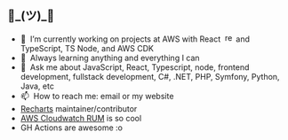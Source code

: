 <!--
**ckifer/ckifer** is a ✨ _special_ ✨ repository because its `README.md` (this file) appears on your GitHub profile.
-->
## 👋\_(ツ)_👋

- 🔭  &nbsp;I’m currently working on projects at AWS with React &nbsp;<img src="https://reactjs.org/favicon-32x32.png?v=f4d46f030265b4c48a05c999b8d93791" height="16px" width="16px" alt="react logo" /> and TypeScript, TS Node, and AWS CDK
- 🌱  &nbsp;Always learning anything and everything I can
- 💬  &nbsp;Ask me about JavaScript, React, Typescript, node, frontend development, fullstack development, C#, .NET, PHP, Symfony, Python, Java, etc
- 📫  &nbsp;How to reach me: email or my website
- [Recharts](https://github.com/recharts/recharts) maintainer/contributor
- [AWS Cloudwatch RUM](https://github.com/aws-observability/aws-rum-web) is so cool 
- GH Actions are awesome :o
